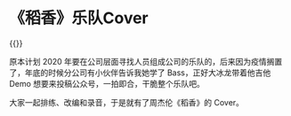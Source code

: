 # 《稻香》乐队Cover


{{<bilibili BV17o4y1R76j>}}

原本计划 2020 年要在公司层面寻找人员组成公司的乐队的，后来因为疫情搁置了，年底的时候分公司有小伙伴告诉我她学了 Bass，正好大冰龙带着他吉他 Demo 想要来投稿公众号，一拍即合，干脆整个乐队吧。

大家一起排练、改编和录音，于是就有了周杰伦《稻香》的 Cover。

